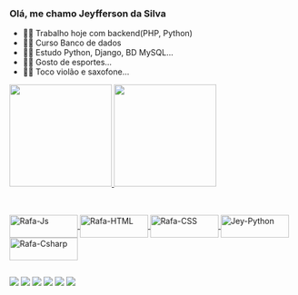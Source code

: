 ### Olá, me chamo Jeyfferson da Silva
- 👨‍🏫 Trabalho hoje com backend(PHP, Python)
- 👩‍🎓 Curso Banco de dados
- 👨‍🎓 Estudo Python, Django, BD MySQL...
- 🏃‍♂️ Gosto de esportes...
- 🎷🎸 Toco violão e saxofone... 
<div align="alient">
  <a href="https://github-profile-summary-cards.vercel.app/api/cards/profile-details?username=Jeyfferson&theme=vue">
  <img height="180em" src="https://github-profile-summary-cards.vercel.app/api/cards/profile-details?username=Jeyfferson&theme=dracula"/>
  <img height="180em" src="https://github-readme-stats.vercel.app/api/top-langs/?username=Jeyfferson&layout=compact&langs_count=7&theme=dracula"/>
</div>
  
  ##
  
<div style="display: inline_block"><br>
  <img align="center" alt="Rafa-Js" height="40" width="120" src="https://img.shields.io/badge/JavaScript-323330?style=for-the-badge&logo=javascript&logoColor=F7DF1E">  
  <img align="center" alt="Rafa-HTML" height="40" width="120" src="https://img.shields.io/badge/HTML5-E34F26?style=for-the-badge&logo=html5&logoColor=white">
  <img align="center" alt="Rafa-CSS" height="40" width="120" src="https://img.shields.io/badge/CSS3-1572B6?style=for-the-badge&logo=css3&logoColor=white">
  <img align="center" alt="Jey-Python" height="40" width="120" src="https://img.shields.io/badge/Python-FFD43B?style=for-the-badge&logo=python&logoColor=blue">
  <img align="center" alt="Rafa-Csharp" height="40" width="120" src="https://img.shields.io/badge/PHP-777BB4?style=for-the-badge&logo=php&logoColor=white">

  
  ##
 
<div> 
  <a href="https://www.youtube.com/channel/UCcGp8oRpDQreIvVCXsPRuTg" target="_blank"><img src="https://img.shields.io/badge/YouTube-FF0000?style=for-the-badge&logo=youtube&logoColor=white" target="_blank"></a>
  <a href="https://www.instagram.com/" target="_blank"><img src="https://img.shields.io/badge/-Instagram-%23E4405F?style=for-the-badge&logo=instagram&logoColor=white" target="_blank"></a>
 	<a href="https://www.facebook.com/profile.php?id=100028415771900" target="_blank"><img src="https://img.shields.io/badge/Facebook-1877F2?style=for-the-badge&logo=facebook&logoColor=white" target="_blank"></a>
 <a href="https://twitter.com/JeyffeDesenv" target="_blank"><img src="https://img.shields.io/badge/Twitter-1DA1F2?style=for-the-badge&logo=twitter&logoColor=white" target="_blank"></a> 
  <a href = "mailto:jeyffesilv@gmail.com"><img src="https://img.shields.io/badge/-Gmail-%23333?style=for-the-badge&logo=gmail&logoColor=white" target="_blank"></a>
  <a href="https://www.linkedin.com/in/jeyfferson-silva-5a9bab1a4/" target="_blank"><img src="https://img.shields.io/badge/-LinkedIn-%230077B5?style=for-the-badge&logo=linkedin&logoColor=white" target="_blank"></a> 
 
  
 
</div>
